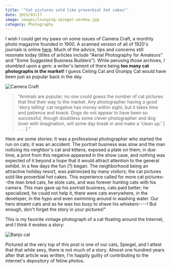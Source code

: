 ```yaml
---
title: '"Cat pictures sold like proverbial hot cakes"'
date: 2015/03/17
image: images/lounging-spiegel-window.jpg
category: Photography
---
```


I wish I could get my paws on some issues of Camera Craft, a monthly photo magazine founded in 1900. A scanned version of all of 1920's journals is online [here](https://books.google.com/books?id=9QzOAAAAMAAJ&dq=%22camera%20craft%22&pg=PP7#v=onepage&q=%22camera%20craft%22&f=false). Much of the advice, tips and concerns still resonate today (titles of articles include "Aerial Photography for Amateurs" and "Some Suggested Business Builders"). While perusing those archives, I stumbled upon a gem: a writer's lament of there being **too many cat photographs in the market!** I guess Ceiling Cat and Grumpy Cat would have been just as popular back in the day.

![Camera Craft](images/camera-craft-vol28-no10.jpg)

> "Animals are popular; no one could guess the number of cat pictures that find their way to the market. Any photographer having a good 'story telling' cat negative has money within sight, but it takes time and patience and knack. Dogs do not appear to have been so successful, though doubtless some clever photographer and dog lover with imagination, will some day break in and make a 'clean up.' \[ . . . \] "

Here are some stories: It was a professional photographer who started the run on cats; it was an accident. The portrait business was slow and the man noticing his neighbor's cat and kittens, exposed a plate on them; in due time, a print from this negative appeared in the show case, and nothing was expected of it beyond a hope that it would attract attention to the general exhibit. In a few days the fun (?) began. The neighborhood being an attractive holiday resort, was patronized by many visitors; the cat pictures sold like proverbial hot cakes. This experience called for more cat pictures--the man bred cats, he stole cats, and was forever hunting cats with his camera. This man gave up his portrait business, cats paid better; he specialized, he could not help it, there were cats everywhere, in the developer, in the hypo and even swimming around in washing water. Our hero dreamt cats and as he was too busy to shave his whiskers----! But enough, don't forget the story in your pictures!"

This is my favorite vintage photograph of a cat floating around the Internet, and I think it evokes a story:

![Banjo cat](images/Banjo-Cat.jpg)

Pictured at the very top of this post is one of our cats, Spiegel, and I attest that that while sexy, there is not much of a story. Almost one hundred years after that article was written, I'm happily guilty of contributing to the internet's depository of feline photos.
